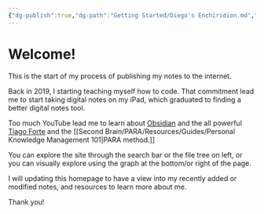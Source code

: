 ```yaml
---
{"dg-publish":true,"dg-path":"Getting Started/Diego's Enchiridion.md","permalink":"/getting-started/diego-s-enchiridion/","tags":["gardenEntry"]}
---
```


# Welcome!

This is the start of my process of publishing my notes to the internet. 

Back in 2019, I starting teaching myself how to code. That commitment lead me to start taking digital notes on my iPad, which graduated to finding a better digital notes tool. 

Too much YouTube lead me to learn about [Obsidian](https://obsidian.md/) and the all powerful [Tiago Forte]() and the [[Second Brain/PARA/Resources/Guides/Personal Knowledge Management 101\|PARA method.]]

You can explore the site through the search bar or the file tree on left, or you can visually explore using the graph at the bottom/or right of the page.

I will updating this homepage to have a view into my recently added or modified notes, and resources to learn more about me. 

Thank you!